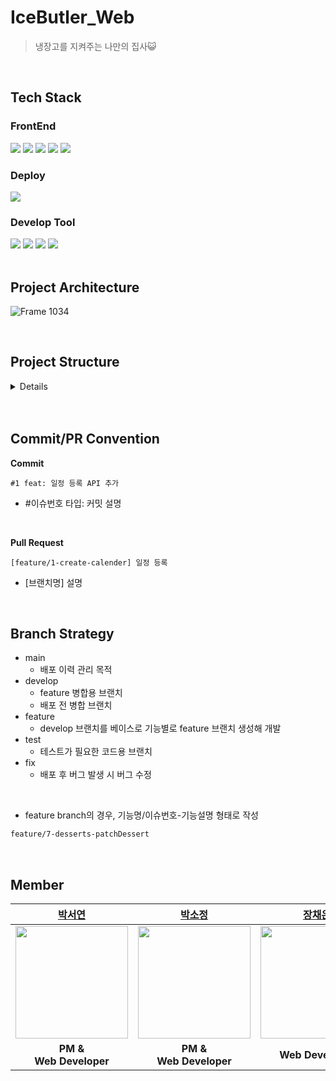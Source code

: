 # IceButler_Web
>  냉장고를 지켜주는 나만의 집사😺
<br>

## Tech Stack
### FrontEnd
<img src="https://img.shields.io/badge/react-61DAFB?style=for-the-badge&logo=react&logoColor=white"> <img src="https://img.shields.io/badge/html5-E34F26?style=for-the-badge&logo=html5&logoColor=white"> <img src="https://img.shields.io/badge/css3-1572B6?style=for-the-badge&logo=css3&logoColor=white"> <img src="https://img.shields.io/badge/node.js-6DB33F?style=for-the-badge&logo=nodedotjs&logoColor=white"> <img src="https://img.shields.io/badge/npm-CB3837?style=for-the-badge&logo=npm&logoColor=white"> 


### Deploy
<img src="https://img.shields.io/badge/netlify-00C7B7?style=for-the-badge&logo=netlify&logoColor=white">  

### Develop Tool
<img src="https://img.shields.io/badge/vscode-007ACC?style=for-the-badge&logo=visualstudiocode&logoColor=white"> <img src="https://img.shields.io/badge/postman-FF6C37?style=for-the-badge&logo=postman&logoColor=white"> <img src="https://img.shields.io/badge/github-181717?style=for-the-badge&logo=github&logoColor=white"> <img src="https://img.shields.io/badge/git-F05032?style=for-the-badge&logo=git&logoColor=white"> 
<br> 
<br>

## Project Architecture
![Frame 1034](https://github.com/IceButler/IceButler_Web/assets/90203250/3f83b5b7-24e8-4949-a1cb-3da905225264)


<br>

## Project Structure

<details>
<summary>Details</summary>

```jsx
├── package-lock.json
├── package.json
├── public
│   ├── favicon.ico
│   ├── index.html
│   ├── logo192.png
│   ├── logo512.png
│   └── manifest.json
└── src
    ├── App.css
    ├── App.js
    ├── assets
    │   ├── fonts
    │   │   ├── NanumSquareB.woff
    │   │   ├── NanumSquareR.woff
    │   │   └── font.css
    │   └── images
    │       ├── blueLogo1024.png
    │       ├── food
    │       │   ├── edit.png
    │       │   ├── search.png
    │       │   └── trash.png
    │       ├── login
    │       │   ├── done.png
    │       │   ├── hide.png
    │       │   ├── notDone.png
    │       │   └── view.png
    │       ├── moreIcon.png
    │       ├── send.png
    │       ├── sidebarIcon
    │       │   ├── foodActive.png
    │       │   ├── foodInactive.png
    │       │   ├── logout.png
    │       │   ├── reportActive.png
    │       │   ├── reportInactive.png
    │       │   ├── settingActive.png
    │       │   ├── settingInactive.png
    │       │   ├── toggleActive.png
    │       │   ├── toggleInactive.png
    │       │   ├── userActive.png
    │       │   └── userInactive.png
    │       ├── user
    │       │   ├── email.png
    │       │   └── withdraw.png
    │       ├── whiteLogo192.png
    │       └── whiteLogo512.png
    ├── components
    │   ├── Paging.css
    │   ├── Paging.js
    │   └── Sidebar
    │       ├── Sidebar.css
    │       └── Sidebar.js
    ├── index.css
    ├── index.js
    ├── pages
    │   ├── Email
    │   │   ├── Email.css
    │   │   ├── Email.js
    │   │   └── WithdrawEmail.js
    │   ├── FoodManage
    │   │   ├── FoodManage.css
    │   │   ├── FoodManage.js
    │   │   └── FoodTr.js
    │   ├── Login
    │   │   ├── Login.css
    │   │   └── Login.js
    │   ├── ReportManage
    │   │   ├── CompleteReportManage.js
    │   │   ├── ReportDetail
    │   │   │   ├── RecipeFoodLi.css
    │   │   │   ├── RecipeFoodLi.js
    │   │   │   ├── RecipeTr.css
    │   │   │   ├── RecipeTr.js
    │   │   │   ├── ReportDetail.css
    │   │   │   └── ReportDetail.js
    │   │   ├── ReportManage.css
    │   │   ├── ReportManage.js
    │   │   └── ReportTr.js
    │   └── UserManage
    │       ├── UserManage.js
    │       ├── UserTr.js
    │       ├── WithdrawUserManage.css
    │       ├── WithdrawUserManage.js
    │       └── WithdrawUserTr.js
    └── setupProxy.js

```
<br>
</details>
<br><br>

## Commit/PR Convention
**Commit**
```
#1 feat: 일정 등록 API 추가
```
- #이슈번호 타입: 커밋 설명
<br>

**Pull Request**
```
[feature/1-create-calender] 일정 등록
```
- [브랜치명]  설명
<br>

## Branch Strategy
- main
    - 배포 이력 관리 목적
- develop
    - feature 병합용 브랜치
    - 배포 전 병합 브랜치
- feature
    - develop 브랜치를 베이스로 기능별로 feature 브랜치 생성해 개발
- test
    - 테스트가 필요한 코드용 브랜치
- fix
    - 배포 후 버그 발생 시 버그 수정 
<br>

- feature branch의 경우, 기능명/이슈번호-기능설명 형태로 작성
```md
feature/7-desserts-patchDessert
```
<br>

## Member
|[박서연](https://github.com/psyeon1120)|[박소정](https://github.com/sojungpp)|[장채은](https://github.com/chaerlo127)|
|:---:|:---:|:---:|
|<img src="https://github.com/psyeon1120.png" width="180" height="180" >|<img src="https://github.com/sojungpp.png" width="180" height="180" >|<img src="https://github.com/chaerlo127.png" width="180" height="180">|
| **PM & <br> Web Developer**| **PM & <br> Web Developer** | **Web Developer** |

